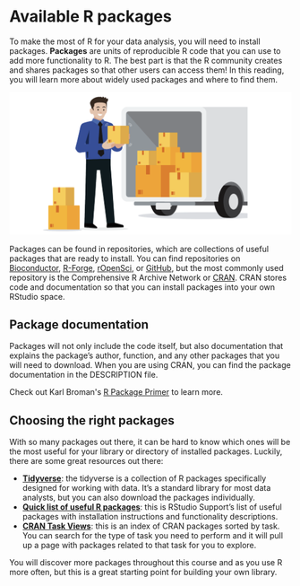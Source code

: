 # Available R packages

To make the most of R for your data analysis, you will need to install packages. **Packages** are units of reproducible R code that you can use to add more functionality to R. The best part is that the R community creates and shares packages so that other users can access them! In this reading, you will learn more about widely used packages and where to find them.

![Image](./resources/img-1.png)

Packages can be found in repositories, which are collections of useful packages that are ready to install. You can find repositories on [Bioconductor](http://bioconductor.org/), [R-Forge](https://r-forge.r-project.org/), [rOpenSci](https://ropensci.org/), or [GitHub](https://github.com/), but the most commonly used repository is the Comprehensive R Archive Network or [CRAN](https://cran.r-project.org/). CRAN stores code and documentation so that you can install packages into your own RStudio space.

## Package documentation

Packages will not only include the code itself, but also documentation that explains the package’s author, function, and any other packages that you will need to download. When you are using CRAN, you can find the package documentation in the DESCRIPTION file.

Check out Karl Broman's [R Package Primer](https://kbroman.org/pkg_primer/) to learn more.

## Choosing the right packages

With so many packages out there, it can be hard to know which ones will be the most useful for your library or directory of installed packages. Luckily, there are some great resources out there:

- [**Tidyverse**](https://www.tidyverse.org/): the tidyverse is a collection of R packages specifically designed for working with data. It’s a standard library for most data analysts, but you can also download the packages individually.
- [**Quick list of useful R packages**](https://support.rstudio.com/hc/en-us/articles/201057987-Quick-list-of-useful-R-packages): this is RStudio Support’s list of useful packages with installation instructions and functionality descriptions.
- [**CRAN Task Views**](https://cran.r-project.org/web/views/): this is an index of CRAN packages sorted by task. You can search for the type of task you need to perform and it will pull up a page with packages related to that task for you to explore.

You will discover more packages throughout this course and as you use R more often, but this is a great starting point for building your own library.